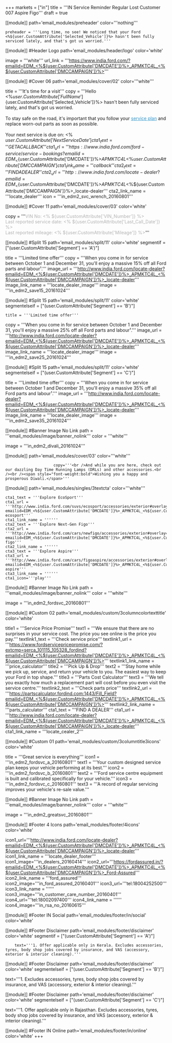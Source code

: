 +++
markets = ["in"]
title = '''IN Service Reminder Regular Lost Customer 007 Aspire Figo'''
draft = true

[[module]]
path='email_modules/preheader'
color='''nothing'''

	preheader = '''Long time, no see! We noticed that your Ford <%${user.CustomAttribute['Selected_Vehicle']}%> hasn't been fully serviced lately, and that's got us worried.'''

[[module]] #Header Logo
path='email_modules/header/logo'
color='white'

  image = '''white'''
  url_link = '''https://www.india.ford.com/?emailid=EDM_<%${user.CustomAttribute['DMCDATE']}%>_APMKTC4L_<%${user.CustomAttribute['DMCCAMPAIGN']}%>'''

[[module]] #Cover 06
path='email_modules/cover/02'
color='''white'''

  title = '''It's time for a visit'''
  copy = '''Hello <%${user.CustomAttribute['FullName']}%><br /><br />Long time, no see! We noticed that your Ford <%${user.CustomAttribute['Selected_Vehicle']}%> hasn't been fully serviced lately, and that's got us worried.<br /><br />To stay safe on the road, it's important that you follow your <a href="http://www.india.ford.com/ford-service/solutions/scheduled-service?emailid=EDM_<%${user.CustomAttribute['DMCDATE']}%>_APMKTC4L_<%${user.CustomAttribute['DMCCAMPAIGN']}%>" style="text-decoration:underline; color:#2D96CD;" >service plan</a> and replace worn-out parts as soon as possible.<br /><br />Your next service is due on: <% ${user.CustomAttribute['NextServiceDate']} %>'''
  cta1_text = '''GET A CALLBACK'''
  cta1_url = '''https://www.india.ford.com/ford-service/service-bookings?emailid=EDM_<%${user.CustomAttribute['DMCDATE']}%>_APMKTC4L_<%${user.CustomAttribute['DMCCAMPAIGN']}%>'''
  cta1_link_name = '''callback'''
  cta2_text = '''FIND A DEALER'''
  cta2_url = '''http://www.india.ford.com/locate-dealer?emailid=EDM_<%${user.CustomAttribute['DMCDATE']}%>_APMKTC4L_<%${user.CustomAttribute['DMCCAMPAIGN']}%>_locate-dealer'''
  cta2_link_name = '''locate_dealer'''
  icon = '''in_edm2_svc_wrench_20160801'''

[[module]] #Cover 11
path='email_modules/cover/03'
color='white'

  copy = '''<span style="color:#b3b3b3">VIN No: <% ${user.CustomAttribute['VIN_Number']} %><br />Last reported service date: <% ${user.CustomAttribute['Last_Call_Date']} %><br />Last reported mileage: <% ${user.CustomAttribute['Mileage']} %></span>'''

[[module]] #Split 15
path='email_modules/split/11'
color='white'
segmentif = ["(user.CustomAttribute['Segment'] == 'A')"]

  title = '''Limited time offer'''
  copy = '''When you come in for service between October 1 and December 31, you'll enjoy a massive 15% off all Ford parts and labour¹.'''
  image_url = '''http://www.india.ford.com/locate-dealer?emailid=EDM_<%${user.CustomAttribute['DMCDATE']}%>_APMKTC4L_<%${user.CustomAttribute['DMCCAMPAIGN']}%>_locate-dealer'''
  image_link_name = '''locate_dealer_image'''
  image = '''in_edm2_save15_20161024'''

[[module]] #Split 15
path='email_modules/split/11'
color='white'
segmentelseif = ["(user.CustomAttribute['Segment'] == 'B')"]
  
	title = '''Limited time offer'''
  copy = '''When you come in for service between October 1 and December 31, you'll enjoy a massive 25% off all Ford parts and labour¹.'''
  image_url = '''http://www.india.ford.com/locate-dealer?emailid=EDM_<%${user.CustomAttribute['DMCDATE']}%>_APMKTC4L_<%${user.CustomAttribute['DMCCAMPAIGN']}%>_locate-dealer'''
  image_link_name = '''locate_dealer_image'''
  image = '''in_edm2_save25_20161024'''
  
  [[module]] #Split 15
path='email_modules/split/11'
color='white'
segmentelseif = ["(user.CustomAttribute['Segment'] == 'C')"]

  title = '''Limited time offer'''
  copy = '''When you come in for service between October 1 and December 31, you'll enjoy a massive 35% off all Ford parts and labour¹.'''
  image_url = '''http://www.india.ford.com/locate-dealer?emailid=EDM_<%${user.CustomAttribute['DMCDATE']}%>_APMKTC4L_<%${user.CustomAttribute['DMCCAMPAIGN']}%>_locate-dealer'''
  image_link_name = '''locate_dealer_image'''
  image = '''in_edm2_save35_20161024'''
  
[[module]] #Banner Image No Link
path = '''email_modules/image/banner_nolink'''
color = '''white'''

  image = '''in_edm2_divali_20161024'''

[[module]]
path='email_modules/cover/03'
color='''white'''

						 copy='''<br />And while you are here, check out our dazzling Day Time Running Lamps (DRLs) and other accessories.<br /><br /><span style="font-weight:bold">Wishing you a happy and prosperous Diwali.</span>'''


[[module]]
path='email_modules/singles/3textcta'
color='''white'''
	
	cta1_text = '''Explore EcoSport'''
	cta1_url = '''http://www.india.ford.com/suvs/ecosport/accessories/exterior#overlay=1249252412933?emailid=EDM_<%${user.CustomAttribute['DMCDATE']}%>_APMKTC4L_<%${user.CustomAttribute['DMCCAMPAIGN']}%>_explore-ecosport'''
	cta1_link_name = ''''''
	cta2_text = '''Explore Next-Gen Figo'''
	cta2_url = '''http://www.india.ford.com/cars/newfigo/accessories/exterior#overlay=1249252412734?emailid=EDM_<%${user.CustomAttribute['DMCDATE']}%>_APMKTC4L_<%${user.CustomAttribute['DMCCAMPAIGN']}%>_explore-figo'''
	cta2_link_name = ''''''
	cta3_text = '''Explore Aspire'''
	cta3_url = '''http://www.india.ford.com/cars/figoaspire/accessories/exterior#overlay=1249252412372?emailid=EDM_<%${user.CustomAttribute['DMCDATE']}%>_APMKTC4L_<%${user.CustomAttribute['DMCCAMPAIGN']}%>_explore-aspire'''
	cta3_link_name = ''''''
	cta1_icon='''play'''
	
[[module]] #Banner Image No Link
path = '''email_modules/image/banner_nolink'''
color = '''white'''
  
  image = '''in_edm2_fordsvc_20160801'''

[[module]] #Custom 02
path='email_modules/custom/3columncolortexttitle'
color='white'

  title1 = '''Service Price Promise'''
  text1 = '''We ensure that there are no surprises in your service cost. The price you see online is the price you pay.'''
  textlink1_text = '''Check service price'''
  textlink1_url = '''https://www.fordservicepricepromise.com/?extcmp=serca_101115_105328_fordind?emailid=EDM_<%${user.CustomAttribute['DMCDATE']}%>_APMKTC4L_<%${user.CustomAttribute['DMCCAMPAIGN']}%>'''
  textlink1_link_name = '''price_calculator'''
  title2 = '''Pick Up & Drop'''
  text2 = '''Stay home while we pick up, service, and return your vehicle to you. The easiest way to keep your Ford in top shape.'''
  title3 = '''Parts Cost Calculator'''
  text3 = '''We tell you exactly how much a replacement part will cost before you even visit the service centre.'''
  textlink2_text = '''Check parts price'''
  textlink2_url = '''https://partscalculator.fordind.com:1443/Fill_Field?emailid=EDM_<%${user.CustomAttribute['DMCDATE']}%>_APMKTC4L_<%${user.CustomAttribute['DMCCAMPAIGN']}%>'''
  textlink2_link_name = '''parts_calculator'''
  cta1_text = '''FIND A DEALER'''
  cta1_url = '''http://www.india.ford.com/locate-dealer?emailid=EDM_<%${user.CustomAttribute['DMCDATE']}%>_APMKTC4L_<%${user.CustomAttribute['DMCCAMPAIGN']}%>_locate-dealer'''
  cta1_link_name = '''locate_cealer_2'''

[[module]] #Custom 01
path='email_modules/custom/3columntitle3icons'
color='white'

  title = '''Great service is everything'''
  icon1 = '''in_edm2_fordsvc_a_20160801'''
  text1 = '''Your custom designed service plan keeps your vehicle performing at its best.'''
  icon2 = '''in_edm2_fordsvc_b_20160801'''
  text2 = '''Ford service centre equipment is built and calibrated specifically for your vehicle.'''
  icon3 = '''in_edm2_fordsvc_c_20160801'''
  text3 = '''A record of regular servicing improves your vehicle's re-sale value.'''

[[module]] #Banner Image No Link
path = '''email_modules/image/banner_nolink'''
color = '''white'''
  
  image = '''in_edm2_greatsvc_20160801'''

[[module]] #Footer 4 Icons
path='email_modules/footer/4icons'
color='white'

  icon1_url='''http://www.india.ford.com/locate-dealer?emailid=EDM_<%${user.CustomAttribute['DMCDATE']}%>_APMKTC4L_<%${user.CustomAttribute['DMCCAMPAIGN']}%>_locate-dealer'''
  icon1_link_name = '''locate_dealer_footer'''
  icon1_image='''in_dealers_20160414'''
  icon2_url='''https://fordassured.in/?emailid=EDM_<%${user.CustomAttribute['DMCDATE']}%>_APMKTC4L_<%${user.CustomAttribute['DMCCAMPAIGN']}%>_Ford-Assured'''
  icon2_link_name = '''ford_assured'''
  icon2_image='''in_ford_assured_20160401'''
  icon3_url='''tel:18004252500'''
  icon3_link_name = ''''''
  icon3_image='''in_customer_care_number_20160401'''
  icon4_url='''tel:18002097400'''
  icon4_link_name = ''''''
  icon4_image='''in_rsa_no_20160615'''
    
[[module]] #Footer IN Social
path='email_modules/footer/in/social'
color='white'

[[module]] #Footer Disclaimer
path='email_modules/footer/disclaimer'
color='white'
segmentif = ["(user.CustomAttribute['Segment'] == 'A')"]

		text='''1. Offer applicable only in Kerala. Excludes accessories, tyres, body shop jobs covered by insurance, and VAS (accessory, exterior & interior cleaning).'''
  
[[module]] #Footer Disclaimer
path='email_modules/footer/disclaimer'
color='white'
segmentelseif = ["(user.CustomAttribute['Segment'] == 'B')"]
		
  text='''1. Excludes accessories, tyres, body shop jobs covered by insurance, and VAS (accessory, exterior & interior cleaning).'''
  
  [[module]] #Footer Disclaimer
path='email_modules/footer/disclaimer'
color='white'
segmentelseif = ["(user.CustomAttribute['Segment'] == 'C')"]

  text='''1. Offer applicable only in Rajasthan. Excludes accessories, tyres, body shop jobs covered by insurance, and VAS (accessory, exterior & interior cleaning).'''

[[module]] #Footer IN Online
path='email_modules/footer/in/online'
color='white'
+++
